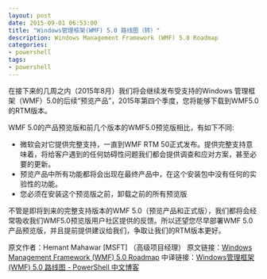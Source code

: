 ```yaml
---
layout: post
date: 2015-09-01 06:53:00
title: "Windows管理框架(WMF) 5.0 路线图（转）"
description: Windows Management Framework (WMF) 5.0 Roadmap
categories:
- powershell
tags:
- powershell
---
```

在接下来的几周之内（2015年8月）我们将会继续发布受支持的Windows 管理框架（WMF）5.0的后续“预览产品”，2015年第四个季度，您将能够下载到WMF5.0的RTM版本。

WMF 5.0的产品预览版和前几个版本的WMF5.0预览版相比，有如下不同:

* 微软会对它提供完整支持，一直到WMF RTM 50正式发布。提供完整支持意味着，将给客户遇到的任何妨碍性问题我们都会提供调查和应对方案，甚至必要的更新。
* 预览产品中所有功能都将会出现在最终产品中，在这个安装包中没有任何的实验性的功能。
* 您必须在安装这个预览版之前，卸载之前的所有预览版

不管是即将到来的完整支持版本的WMF 5.0（预览产品和正式版），我们都将会经常吸收我们WMF5.0预览版用户社区提供的反馈。所以还望您尽早部署WMF 5.0产品预览版，并且提前提供建议给我们，争取让我们的RTM版本更好。

<!--more-->
原文作者：Hemant Mahawar [MSFT] （高级项目经理）
原文链接：[Windows Management Framework (WMF) 5.0 Roadmap](http://www.pstips.net/goto/http://blogs.msdn.com/b/powershell/archive/2015/08/06/windows-management-framework-wmf-5-0-roadmap.aspx)
中译链接：[Windows管理框架(WMF) 5.0 路线图 - PowerShell 中文博客](http://www.pstips.net/windows-management-framework-wmf-v5-roadmap.html)
